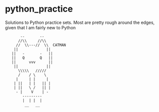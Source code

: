 # python_practice

Solutions to Python practice sets. Most are pretty rough around the edges, given that I am fairly new to Python





           --       --
          //\\     //\\
         //  \\---//  \\  CATMAN
        ||             ||
       ||   -       -   ||
       ||   Q       Q   ||
       ||      vvv      ||
        ||             ||
          \\\\\   /////
          /    / \    \
         |     | |     |
        | ||   | |   || |
        | ||   \ /   || |
         - |    V    | -
            ---------
            |  | |  |
             __   __

